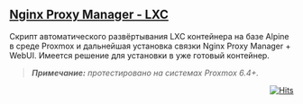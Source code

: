 <!--
<p align="right"><a href="https://github.com/hostlikepro/proxmox-scripts/blob/main/NPM-LXC/readme_eng.md">ENG Version</a></p>
-->

## [Nginx Proxy Manager - LXC](https://github.com/hostlikepro/proxmox-scripts/tree/main/NPM-LXC)

Скрипт автоматического развёртывания LXC контейнера на базе Alpine в среде Proxmox и дальнейшая установка связки Nginx Proxy Manager + WebUI. Имеется решение для установки в уже готовый контейнер.
> ***Примечание:*** _протестировано на системах Proxmox 6.4+._

<p align="right"><a href="https://hits.sh/github.com/hostlikepro/proxmox-scripts/"><img alt="Hits" src="https://hits.sh/github.com/hostlikepro/proxmox-scripts.svg?label=Gotcha&color=f1aa4a&labelColor=000000&logo=github"/></a></p>


<!--
[![Hits](https://hits.sh/github.com/hostlikepro/proxmox-scripts.svg?label=Gotcha&color=f1aa4a&labelColor=000000&logo=github)](https://hits.sh/github.com/hostlikepro/proxmox-scripts/)
<a href="https://hits.sh/github.com/hostlikepro/proxmox-scripts/"><img alt="Hits" src="https://hits.sh/github.com/hostlikepro/proxmox-scripts.svg?label=Gotcha&color=f1aa4a&labelColor=000000&logo=github"/></a>
https://hits.sh/github.com/hostlikepro/proxmox-scripts.svg?label=Gotcha&color=f1aa4a&labelColor=000000&logo=github
-->